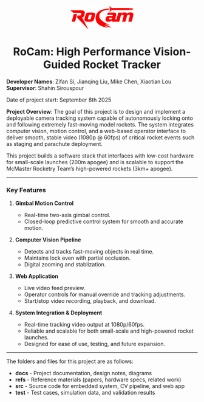 <p align="center" width="100%">
   <img width="33%" src="./assets/logo/red.png">
</p>

<h1 align="center">
   RoCam: High Performance Vision-Guided Rocket Tracker  
</h1>

**Developer Names**: Zifan Si, Jianqing Liu, Mike Chen, Xiaotian Lou  
**Supervisor**: Shahin Sirouspour  

Date of project start: September 8th 2025  

**Project Overview**: The goal of this project is to design and implement a deployable camera tracking system capable of autonomously locking onto and following extremely fast-moving model rockets. The system integrates computer vision, motion control, and a web-based operator interface to deliver smooth, stable video (1080p @ 60fps) of critical rocket events such as staging and parachute deployment.  

This project builds a software stack that interfaces with low-cost hardware for small-scale launches (200m apogee) and is scalable to support the McMaster Rocketry Team’s high-powered rockets (3km+ apogee).  

---

### **Key Features**  

1. **Gimbal Motion Control**
   - Real-time two-axis gimbal control.
   - Closed-loop predictive control system for smooth and accurate motion.

2. **Computer Vision Pipeline**
   - Detects and tracks fast-moving objects in real time.
   - Maintains lock even with partial occlusion.
   - Digital zooming and stablization.

3. **Web Application**
   - Live video feed preview.
   - Operator controls for manual override and tracking adjustments.
   - Start/stop video recording, playback, and download.

4. **System Integration & Deployment**
   - Real-time tracking video output at 1080p/60fps.
   - Reliable and scalable for both small-scale and high-powered rocket launches.
   - Designed for ease of use, testing, and future expansion.

---

The folders and files for this project are as follows:  

- **docs** - Project documentation, design notes, diagrams
- **refs** - Reference materials (papers, hardware specs, related work)
- **src** - Source code for embedded system, CV pipeline, and web app
- **test** - Test cases, simulation data, and validation results
